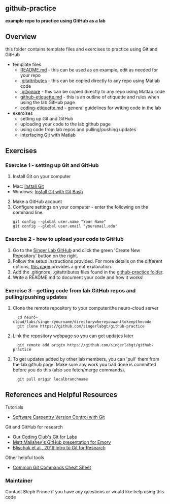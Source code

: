 ## github-practice ##
**example repo to practice using GitHub as a lab**

## Overview ##
this folder contains template files and exercises to practice using Git and GitHub
  * template files
    * [README.md](README.md) - this can be used as an example, edit as needed for your repo
    * [.gitattributes](.gitattributes) - this can be copied directly to any repo using Matlab code
    * [.gitignore](.gitignore) - this can be copied directly to any repo using Matlab code
    * [github-etiquette.md](github-etiquette.md) - this is an outline of etiquette and rules when using the lab GitHub page
    * [coding-etiquette.md](coding-etiquette.md) - general guidelines for writing code in the lab
  * exercises
    * setting up Git and GitHub
    * uploading your code to the lab github page
    * using code from lab repos and pulling/pushing updates
    * interfacing Git with Matlab

## Exercises ##
### Exercise 1 - setting up Git and GitHub ###
  1. Install Git on your computer
   * Mac: [Install Git](https://git-scm.com/book/en/v2/Getting-Started-Installing-Git) 
   * Windows: [Install Git with Git Bash](https://www.sitereq.com/post/easiest-way-to-install-git-bash-commands-on-windows#git-bash-windows-installation)
  2. Make a GitHub account
  3. Configure settings on your computer - enter the following on the command line.
      ```shell
      git config --global user.name "Your Name"
      git config --global user.email "youremail.edu"
      ```
      
### Exercise 2 - how to upload your code to GitHub ###
 1. Go to the [Singer Lab GitHub](https://github.com/singerlabgt) and click the green 'Create New Repository' button on the right. 
 2. Follow the setup instructions provided. For more details on the different options, [this page](http://swcarpentry.github.io/git-novice/07-github/index.html) provides a great explanation.
 3. Add the .gitignore, .gitattributes files found in the [github-practice folder](https://github.com/singerlabgt/github-practice).
 4. Write a README.md to document your code and how it works!
 
### Exercise 3 - getting code from lab GitHub repos and pulling/pushing updates ###
 1. Clone the remote repository to your computer/the neuro-cloud server
    ```shell
      cd neuro-cloud/labs/singer/yourname/directorywhereyouwanttokeepthecode
      git clone https://github.com/singerlabgt/github-practice
    ```
 2. Link the repository webpage so you can get updates later
    ```shell
      git remote add origin https://github.com/singerlabgt/github-practice
    ```
 3. To get updates added by other lab members, you can 'pull' them from the lab github page. Make sure any work you had done is committed before you do this (also see fetch/merge commands).
    ```shell
      git pull origin localbranchname
    ```

## References and Helpful Resources ##   

Tutorials
* [Software Carpentry Version Control with Git](https://swcarpentry.github.io/git-novice/) 

Git and GitHub for research
* [Our Coding Club's Git for Labs](https://ourcodingclub.github.io/2017/05/15/git-for-labs.html)
* [Matt Malishev's GitHub presentation for Emory](https://github.com/darwinanddavis/githubpres)
* [Blischak et al., 2016 Intro to Git for Research](https://journals.plos.org/ploscompbiol/article/file?id=10.1371/journal.pcbi.1004668&type=printable)

Other helpful tools
* [Common Git Commands Cheat Sheet](https://github.github.com/training-kit/downloads/github-git-cheat-sheet.pdf)

### Maintainer ###

Contact Steph Prince if you have any questions or would like help using this code

